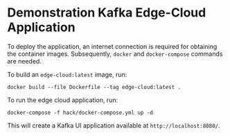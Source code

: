 # Demonstration Kafka Edge-Cloud Application

To deploy the application, an internet connection is required
for obtaining the container images. Subsequently, `docker` and 
`docker-compose` commands are needed.

To build an `edge-cloud:latest` image, run:
```shell
docker build --file Dockerfile --tag edge-cloud:latest .
```

To run the edge cloud application, run:
```shell
docker-compose -f hack/docker-compose.yml up -d
```

This will create a Kafka UI application available at `http://localhost:8080/`.
